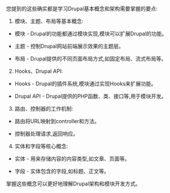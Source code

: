 您提到的这些确实都是学习Drupal基本概念和架构需要掌握的要点:

1. 模块、主题、布局等基本概念:

- 模块 - Drupal的功能都通过模块实现,模块可以扩展Drupal的功能。

- 主题 - 控制Drupal网站前端展示效果的主题层。

- 布局 - Drupal提供的不同页面布局方式,如固定布局、流式布局等。

2. Hooks、Drupal API:

- Hooks - Drupal的插件系统,模块通过实现Hooks来扩展功能。

- Drupal API - Drupal提供的PHP函数、类、接口等,用于模块开发。

3. 路由、控制器的工作机制:

- 路由将URL映射到controller和方法。

- 控制器处理请求,返回响应。

4. 实体和字段等核心概念:

- 实体 - 用来存储内容的内容类型,如文章、页面等。

- 字段 - 实体包含的字段,如标题、正文等。

掌握这些概念可以更好地理解Drupal架构和模块开发方式。
